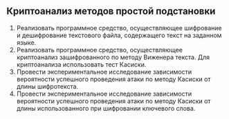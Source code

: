 ## **Криптоанализ методов простой подстановки**
1. Реализовать программное средство, осуществляющее шифрование и
дешифрование текстового файла, содержащего текст на заданном языке.
2. Реализовать программное средство, осуществляющее криптоанализ
зашифрованного по методу Виженера текста. Для криптоанализа
использовать тест Касиски.
3. Провести экспериментальное исследование зависимости вероятности
успешного проведения атаки по методу Касиски от длины шифротекста.
4. Провести экспериментальное исследование зависимости вероятности
успешного проведения атаки по методу Касиски от длины использованного
при шифровании ключевого слова.
